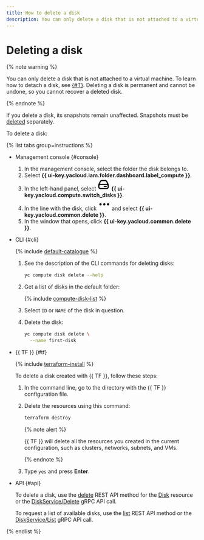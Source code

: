 ```yaml
---
title: How to delete a disk
description: You can only delete a disk that is not attached to a virtual machine. Deleting a disk is permanent and cannot be undone, so you cannot recover a deleted disk. If you delete a disk, its snapshots remain unaffected. Snapshots must be deleted separately. To delete a disk using the management console, go to the folder the disk belongs to, select {{ compute-name }}, and go to the **Disks** tab on the **Virtual machines** page. In the line with the disk in question, click the select icon and then **Delete**.
---
```


# Deleting a disk

{% note warning %}

You can only delete a disk that is not attached to a virtual machine. To learn how to detach a disk, see [{#T}](../vm-control/vm-detach-disk.md). Deleting a disk is permanent and cannot be undone, so you cannot recover a deleted disk.

{% endnote %}

If you delete a disk, its snapshots remain unaffected. Snapshots must be [deleted](../snapshot-control/delete.md) separately.

To delete a disk:

{% list tabs group=instructions %}

- Management console {#console}

  1. In the management console, select the folder the disk belongs to.
  1. Select **{{ ui-key.yacloud.iam.folder.dashboard.label_compute }}**.
  1. In the left-hand panel, select ![image](../../../_assets/console-icons/hard-drive.svg) **{{ ui-key.yacloud.compute.switch_disks }}**.
  1. In the line with the disk, click ![image](../../../_assets/console-icons/ellipsis.svg) and select **{{ ui-key.yacloud.common.delete }}**.
  1. In the window that opens, click **{{ ui-key.yacloud.common.delete }}**.

- CLI {#cli}

  {% include [default-catalogue](../../../_includes/default-catalogue.md) %}

  1. See the description of the CLI commands for deleting disks:

     ```bash
     yc compute disk delete --help
     ```

  1. Get a list of disks in the default folder:

     {% include [compute-disk-list](../../../_includes/compute/disk-list.md) %}

  1. Select `ID` or `NAME` of the disk in question.
  1. Delete the disk:

     ```bash
     yc compute disk delete \
       --name first-disk
     ```

- {{ TF }} {#tf}

  {% include [terraform-install](../../../_includes/terraform-install.md) %}

  To delete a disk created with {{ TF }}, follow these steps:
  1. In the command line, go to the directory with the {{ TF }} configuration file.
  1. Delete the resources using this command:

     ```bash
     terraform destroy
     ```

     {% note alert %}

     {{ TF }} will delete all the resources you created in the current configuration, such as clusters, networks, subnets, and VMs.

     {% endnote %}

  1. Type `yes` and press **Enter**.

- API {#api}

  To delete a disk, use the [delete](../../api-ref/Disk/delete.md) REST API method for the [Disk](../../api-ref/Disk/index.md) resource or the [DiskService/Delete](../../api-ref/grpc/Disk/delete.md) gRPC API call.

  To request a list of available disks, use the [list](../../api-ref/Disk/list.md) REST API method or the [DiskService/List](../../api-ref/grpc/Disk/list.md) gRPC API call.

{% endlist %}
